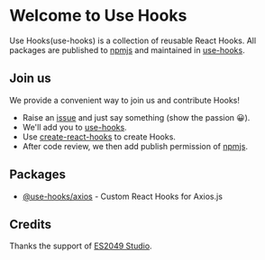 # Welcome to Use Hooks

Use Hooks(use-hooks) is a collection of reusable React Hooks. All packages are published to [npmjs](https://www.npmjs.com/settings/use-hooks/packages) and maintained in [use-hooks](https://github.com/use-hooks).

## Join us

We provide a convenient way to join us and contribute Hooks!

 - Raise an [issue](https://github.com/use-hooks/homepage/issues) and just say something (show the passion 😀).
 - We'll add you to [use-hooks](https://github.com/use-hooks).
 - Use [create-react-hooks](https://github.com/use-hooks/create-react-hooks) to create Hooks.
 - After code review, we then add publish permission of [npmjs](https://www.npmjs.com/settings/use-hooks/packages).
 
## Packages
 
 - [@use-hooks/axios](https://github.com/use-hooks/react-hooks-axios) - Custom React Hooks for Axios.js
 
## Credits
 
Thanks the support of [ES2049 Studio](https://es2049.studio/).
